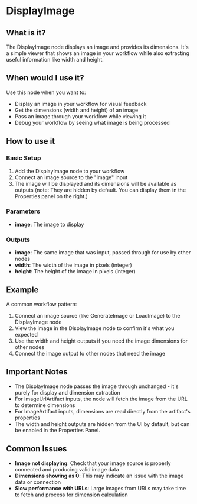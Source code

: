 # DisplayImage

## What is it?

The DisplayImage node displays an image and provides its dimensions. It's a simple viewer that shows an image in your workflow while also extracting useful information like width and height.

## When would I use it?

Use this node when you want to:

- Display an image in your workflow for visual feedback
- Get the dimensions (width and height) of an image
- Pass an image through your workflow while viewing it
- Debug your workflow by seeing what image is being processed

## How to use it

### Basic Setup

1. Add the DisplayImage node to your workflow
1. Connect an image source to the "image" input
1. The image will be displayed and its dimensions will be available as outputs (note: They are hidden by default. You can display them in the Properties panel on the right.)

### Parameters

- **image**: The image to display

### Outputs

- **image**: The same image that was input, passed through for use by other nodes
- **width**: The width of the image in pixels (integer)
- **height**: The height of the image in pixels (integer)

## Example

A common workflow pattern:

1. Connect an image source (like GenerateImage or LoadImage) to the DisplayImage node
1. View the image in the DisplayImage node to confirm it's what you expected
1. Use the width and height outputs if you need the image dimensions for other nodes
1. Connect the image output to other nodes that need the image

## Important Notes

- The DisplayImage node passes the image through unchanged - it's purely for display and dimension extraction
- For ImageUrlArtifact inputs, the node will fetch the image from the URL to determine dimensions
- For ImageArtifact inputs, dimensions are read directly from the artifact's properties
- The width and height outputs are hidden from the UI by default, but can be enabled in the Properties Panel.

## Common Issues

- **Image not displaying**: Check that your image source is properly connected and producing valid image data
- **Dimensions showing as 0**: This may indicate an issue with the image data or connection
- **Slow performance with URLs**: Large images from URLs may take time to fetch and process for dimension calculation 